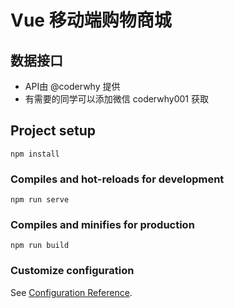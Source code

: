 # Vue 移动端购物商城

## 数据接口
- API由 @coderwhy 提供
- 有需要的同学可以添加微信 coderwhy001 获取

## Project setup
```
npm install
```

### Compiles and hot-reloads for development
```
npm run serve
```

### Compiles and minifies for production
```
npm run build
```

### Customize configuration
See [Configuration Reference](https://cli.vuejs.org/config/).
